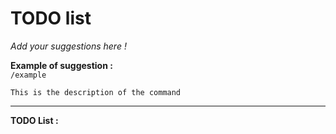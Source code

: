 # TODO list
*Add your suggestions here !*

**Example of suggestion :**  
`/example`
```
This is the description of the command
```
---

**TODO List :**  
